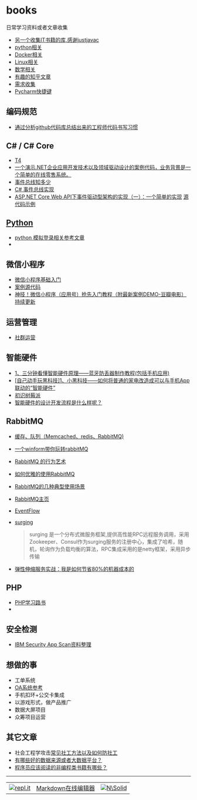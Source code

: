 # books
日常学习资料或者文章收集

- [另一个收集IT书籍的库,感谢justjavac](https://github.com/justjavac/free-programming-books-zh_CN)
- [python相关](python.md)
- [Docker相关](Docker.md)
- [Linux相关](linux.md)
- [数学相关](math.md)
- [有趣的知乎文章](zhihu.md)
- [需求收集](requirements.md)
- [Pycharm快捷键](http://www.cnblogs.com/zhangpengshou/p/3555767.html)

## 编码规范
- [通过分析github代码库总结出来的工程师代码书写习惯](http://alloyteam.github.io/CodeGuide/)

## C# / C# Core
- [T4](http://www.cnblogs.com/leftfist/p/4257924.html)
- [一个演示.NET企业应用开发技术以及领域驱动设计的案例代码，业务背景是一个简单的在线零售系统。](https://github.com/daxnet/ByteartRetail)
- [事件总线知多少](https://www.jianshu.com/p/61042d36b010)
- [C# 事件总线实现](https://github.com/yanshengjie/EventBus)
- [ASP.NET Core Web API下事件驱动型架构的实现（一）：一个简单的实现](http://www.cnblogs.com/daxnet/p/8082694.html)   [源代码示例](https://github.com/daxnet/edasample)

## [Python](python.md)

- [python 模拟登录相关参考文章](python_fake_login.md)
- 

## 微信小程序
- [微信小程序基础入门](http://www.cnblogs.com/micua/p/wechat-weapp-essential.html)
- [案例源代码](https://github.com/jaapyang/weapp-demo)
- [神技！微信小程序（应用号）抢先入门教程（附最新案例DEMO-豆瓣电影）持续更新](http://www.cnblogs.com/micua/p/wechat-weapp-getting-started.html)

## 运营管理
- [社群运营](https://www.xmind.net/m/ibCh)

## 智能硬件
- [1、三分钟看懂智能硬件原理——蓝牙防丢器制作教程(包括手机应用)](http://www.cnblogs.com/zjutlitao/p/4625799.html)
- [[自己动手玩黑科技]1、小黑科技——如何将普通的家电改造成可以与手机App联动的“智能硬件”](http://www.cnblogs.com/zjutlitao/p/4967847.html)
- [初识树莓派](http://www.cnblogs.com/imfanqi/p/4370025.html)
- [智能硬件的设计开发流程是什么样呢？](https://www.zhihu.com/question/27639394)

## RabbitMQ
- [缓存、队列（Memcached、redis、RabbitMQ)](http://www.cnblogs.com/suoning/p/5807247.html)
- [一个winform带你玩转rabbitMQ](http://www.cnblogs.com/dubing/p/4017613.html)
- [RabbitMQ 的行为艺术](http://www.cnblogs.com/liqingwen/p/6412089.html)
- [如何优雅的使用RabbitMQ](http://www.cnblogs.com/richieyang/p/5492432.html)
- [RabbitMQ的几种典型使用场景](https://www.cnblogs.com/luxiaoxun/p/3918054.html)
- [RabbitMQ主页](https://www.rabbitmq.com/)
- [EventFlow](https://github.com/eventflow/EventFlow)
- [surging](https://github.com/dotnetcore/surging)
  > surging 是一个分布式微服务框架,提供高性能RPC远程服务调用，采用Zookeeper、Consul作为surging服务的注册中心，集成了哈希，随机，轮询作为负载均衡的算法，RPC集成采用的是netty框架，采用异步传输

- [弹性伸缩服务实战：我是如何节省80%的机器成本的](http://www.cnblogs.com/haolujun/p/8075226.html)

## PHP
- [PHP学习路书](http://www.cnblogs.com/bananaplan/p/The-Right-Way-For-PHPer.html)
- 

## 安全检测
- [IBM Security App Scan资料整理](http://www.cnblogs.com/saryli/p/5820605.html)

## 想做的事
- 工单系统
- [OA系统参考](http://www.cnblogs.com/walkingp/archive/2010/08/09/1795527.html)
- 手机扣环+公交卡集成
- 以游戏形式，做产品推广
- 数据大屏项目
- 众筹项目运营


## 其它文章
- 社会工程学攻击[常见社工方法以及如何防社工](https://bbs.ichunqiu.com/thread-29654-1-1.html?from=zh)
- [有哪些好的数据来源或者大数据平台？](https://www.zhihu.com/question/27798279/answer/271852252)
- [程序员应该阅读的非编程类书籍有哪些？](https://github.com/justjavac/free-programming-books-zh_CN/blob/master/what-non-programming-books-should-programmers-read.md)



-------
|         |         |      |
|:--------|:--------|:-----|
|[![repl.it](https://repl.it/public/images/logo-small.png)](https://repl.it/languages)|[Markdown在线编辑器](https://dillinger.io/)|[![N\Solid](https://cldup.com/dTxpPi9lDf.thumb.png)](https://nodesource.com/products/nsolid)|
